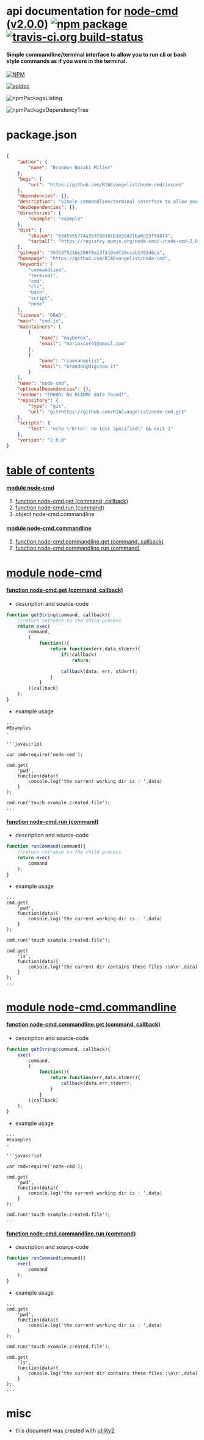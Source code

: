 # api documentation for  [node-cmd (v2.0.0)](https://github.com/RIAEvangelist/node-cmd)  [![npm package](https://img.shields.io/npm/v/npmdoc-node-cmd.svg?style=flat-square)](https://www.npmjs.org/package/npmdoc-node-cmd) [![travis-ci.org build-status](https://api.travis-ci.org/npmdoc/node-npmdoc-node-cmd.svg)](https://travis-ci.org/npmdoc/node-npmdoc-node-cmd)
#### Simple commandline/terminal interface to allow you to run cli or bash style commands as if you were in the terminal.

[![NPM](https://nodei.co/npm/node-cmd.png?downloads=true)](https://www.npmjs.com/package/node-cmd)

[![apidoc](https://npmdoc.github.io/node-npmdoc-node-cmd/build/screenCapture.buildNpmdoc.browser._2Fhome_2Ftravis_2Fbuild_2Fnpmdoc_2Fnode-npmdoc-node-cmd_2Ftmp_2Fbuild_2Fapidoc.html.png)](https://npmdoc.github.io/node-npmdoc-node-cmd/build/apidoc.html)

![npmPackageListing](https://npmdoc.github.io/node-npmdoc-node-cmd/build/screenCapture.npmPackageListing.svg)

![npmPackageDependencyTree](https://npmdoc.github.io/node-npmdoc-node-cmd/build/screenCapture.npmPackageDependencyTree.svg)



# package.json

```json

{
    "author": {
        "name": "Brandon Nozaki Miller"
    },
    "bugs": {
        "url": "https://github.com/RIAEvangelist/node-cmd/issues"
    },
    "dependencies": {},
    "description": "Simple commandline/terminal interface to allow you to run cli or bash style commands as if you were in the terminal.",
    "devDependencies": {},
    "directories": {
        "example": "example"
    },
    "dist": {
        "shasum": "6345655774a3b3f80181b3e52421ba0d23f588f4",
        "tarball": "https://registry.npmjs.org/node-cmd/-/node-cmd-2.0.0.tgz"
    },
    "gitHead": "357b375216e260f0a13f310edf20cceb1392d6ca",
    "homepage": "https://github.com/RIAEvangelist/node-cmd",
    "keywords": [
        "commandline",
        "terminal",
        "cmd",
        "cli",
        "bash",
        "script",
        "node"
    ],
    "license": "DBAD",
    "main": "cmd.js",
    "maintainers": [
        {
            "name": "mayberex",
            "email": "marioxcore1@gmail.com"
        },
        {
            "name": "riaevangelist",
            "email": "brandon@diginow.it"
        }
    ],
    "name": "node-cmd",
    "optionalDependencies": {},
    "readme": "ERROR: No README data found!",
    "repository": {
        "type": "git",
        "url": "git+https://github.com/RIAEvangelist/node-cmd.git"
    },
    "scripts": {
        "test": "echo \"Error: no test specified\" && exit 1"
    },
    "version": "2.0.0"
}
```



# <a name="apidoc.tableOfContents"></a>[table of contents](#apidoc.tableOfContents)

#### [module node-cmd](#apidoc.module.node-cmd)
1.  [function <span class="apidocSignatureSpan">node-cmd.</span>get (command, callback)](#apidoc.element.node-cmd.get)
1.  [function <span class="apidocSignatureSpan">node-cmd.</span>run (command)](#apidoc.element.node-cmd.run)
1.  object <span class="apidocSignatureSpan">node-cmd.</span>commandline

#### [module node-cmd.commandline](#apidoc.module.node-cmd.commandline)
1.  [function <span class="apidocSignatureSpan">node-cmd.commandline.</span>get (command, callback)](#apidoc.element.node-cmd.commandline.get)
1.  [function <span class="apidocSignatureSpan">node-cmd.commandline.</span>run (command)](#apidoc.element.node-cmd.commandline.run)



# <a name="apidoc.module.node-cmd"></a>[module node-cmd](#apidoc.module.node-cmd)

#### <a name="apidoc.element.node-cmd.get"></a>[function <span class="apidocSignatureSpan">node-cmd.</span>get (command, callback)](#apidoc.element.node-cmd.get)
- description and source-code
```javascript
function getString(command, callback){
    //return refrence to the child process
    return exec(
        command,
        (
            function(){
                return function(err,data,stderr){
                    if(!callback)
                        return;

                    callback(data, err, stderr);
                }
            }
        )(callback)
    );
}
```
- example usage
```shell
...
#Examples
-

'''javascript

var cmd=require('node-cmd');

cmd.get(
    'pwd',
    function(data){
        console.log('the current working dir is : ',data)
    }
);

cmd.run('touch example.created.file');
...
```

#### <a name="apidoc.element.node-cmd.run"></a>[function <span class="apidocSignatureSpan">node-cmd.</span>run (command)](#apidoc.element.node-cmd.run)
- description and source-code
```javascript
function runCommand(command){
    //return refrence to the child process
    return exec(
        command
    );
}
```
- example usage
```shell
...
cmd.get(
    'pwd',
    function(data){
        console.log('the current working dir is : ',data)
    }
);

cmd.run('touch example.created.file');

cmd.get(
    'ls',
    function(data){
        console.log('the current dir contains these files :\n\n',data)
    }
);
...
```



# <a name="apidoc.module.node-cmd.commandline"></a>[module node-cmd.commandline](#apidoc.module.node-cmd.commandline)

#### <a name="apidoc.element.node-cmd.commandline.get"></a>[function <span class="apidocSignatureSpan">node-cmd.commandline.</span>get (command, callback)](#apidoc.element.node-cmd.commandline.get)
- description and source-code
```javascript
function getString(command, callback){
    exec(
        command,
        (
            function(){
                return function(err,data,stderr){
                    callback(data,err,stderr);
                }
            }
        )(callback)
    );
}
```
- example usage
```shell
...
#Examples
-

'''javascript

var cmd=require('node-cmd');

cmd.get(
    'pwd',
    function(data){
        console.log('the current working dir is : ',data)
    }
);

cmd.run('touch example.created.file');
...
```

#### <a name="apidoc.element.node-cmd.commandline.run"></a>[function <span class="apidocSignatureSpan">node-cmd.commandline.</span>run (command)](#apidoc.element.node-cmd.commandline.run)
- description and source-code
```javascript
function runCommand(command){
    exec(
        command
    );
}
```
- example usage
```shell
...
cmd.get(
    'pwd',
    function(data){
        console.log('the current working dir is : ',data)
    }
);

cmd.run('touch example.created.file');

cmd.get(
    'ls',
    function(data){
        console.log('the current dir contains these files :\n\n',data)
    }
);
...
```



# misc
- this document was created with [utility2](https://github.com/kaizhu256/node-utility2)
